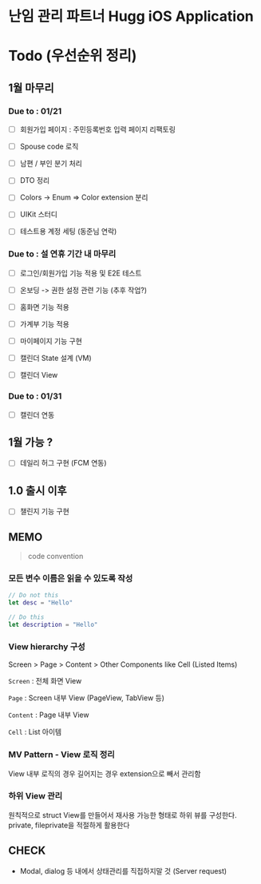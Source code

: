 #  난임 관리 파트너 Hugg iOS Application

# Todo (우선순위 정리)

## 1월 마무리

### Due to : 01/21

- [ ] 회원가입 페이지 : 주민등록번호 입력 페이지 리팩토링
- [ ] Spouse code 로직
- [ ] 남편 / 부인 분기 처리
- [ ] DTO 정리
- [ ] Colors -> Enum => Color extension 분리

- [ ] UIKit 스터디


- [ ] 테스트용 계정 세팅 (동준님 연락)

### Due to : 설 연휴 기간 내 마무리

- [ ] 로그인/회원가입 기능 적용 및 E2E 테스트

- [ ] 온보딩 -> 권한 설정 관련 기능 (추후 작업?)
- [ ] 홈화면 기능 적용
- [ ] 가계부 기능 적용


- [ ] 마이페이지 기능 구현

- [ ] 캘린더 State 설계 (VM)
- [ ] 캘린더 View

### Due to : 01/31

- [ ] 캘린더 연동




## 1월 가능 ?

- [ ] 데일리 허그 구현 (FCM 연동)

## 1.0 출시 이후
- [ ] 챌린지 기능 구현



## MEMO
> code convention

### 모든 변수 이름은 읽을 수 있도록 작성
```swift
// Do not this
let desc = "Hello"

// Do this
let description = "Hello"
```

### View hierarchy 구성
Screen > Page > Content > Other Components like Cell (Listed Items)

`Screen` : 전체 화면 View

`Page` : Screen 내부 View (PageView, TabView 등)

`Content` : Page 내부 View

`Cell` : List 아이템

### MV Pattern - View 로직 정리
View 내부 로직의 경우 길어지는 경우 extension으로 빼서 관리함

### 하위 View 관리
원칙적으로 struct View를 만들어서 재사용 가능한 형태로 하위 뷰를 구성한다.
private, fileprivate을 적절하게 활용한다

## CHECK
- Modal, dialog 등 내에서 상태관리를 직접하지말 것 (Server request)
